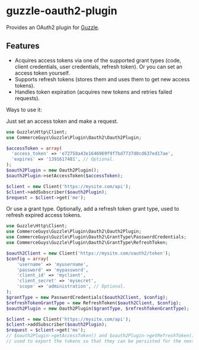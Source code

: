 guzzle-oauth2-plugin
====================

Provides an OAuth2 plugin for [Guzzle](http://guzzlephp.org/).

Features
--------

- Acquires access tokens via one of the supported grant types (code, client credentials,
  user credentials, refresh token). Or you can set an access token yourself.
- Supports refresh tokens (stores them and uses them to get new access tokens).
- Handles token expiration (acquires new tokens and retries failed requests).

Ways to use it:

Just set an access token and make a request.
```php
use Guzzle\Http\Client;
use CommerceGuys\Guzzle\Plugin\Oauth2\Oauth2Plugin;

$accessToken = array(
  'access_token' => 'e72758a43e1646969f9f7bd7737d0cd637ed17ae',
  'expires' => '1391617481', // Optional.
);
$oauth2Plugin = new Oauth2Plugin();
$oauth2Plugin->setAccessToken($accessToken);

$client = new Client('https://mysite.com/api');
$client->addSubscriber($oauth2Plugin);
$request = $client->get('me');
```

Or use a grant type.
Optionally, add a refresh token grant type, used to refresh expired access tokens.
```php
use Guzzle\Http\Client;
use CommerceGuys\Guzzle\Plugin\Oauth2\Oauth2Plugin;
use CommerceGuys\Guzzle\Plugin\Oauth2\GrantType\PasswordCredentials;
use CommerceGuys\Guzzle\Plugin\Oauth2\GrantType\RefreshToken;

$oauth2Client = new Client('https://mysite.com/oauth2/token');
$config = array(
    'username' => 'myusername',
    'password' => 'mypassword',
    'client_id' => 'myclient',
    'client_secret' => 'mysecret',
    'scope' => 'administration', // Optional.
);
$grantType = new PasswordCredentials($oauth2Client, $config);
$refreshTokenGrantType = new RefreshToken($oauth2Client, $config);
$oauth2Plugin = new Oauth2Plugin($grantType, $refreshTokenGrantType);

$client = new Client('https://mysite.com/api');
$client->addSubscriber($oauth2Plugin);
$request = $client->get('me');
// $oauth2Plugin->getAccessToken() and $oauth2Plugin->getRefreshToken() can be
// used to export the tokens so that they can be persisted for the next request.
```
